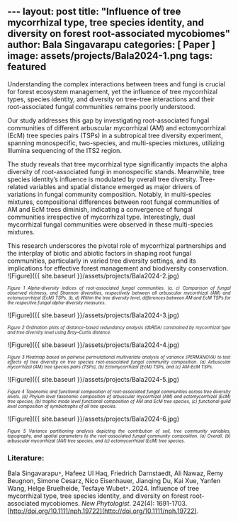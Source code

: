 ﻿﻿---
layout: post
title:  "Influence of tree mycorrhizal type, tree species identity, and diversity on forest root-associated mycobiomes"
author: Bala Singavarapu
categories: [ Paper ]
image: assets/projects/Bala2024-1.png
tags: featured
---
Understanding the complex interactions between trees and fungi is crucial for forest ecosystem management, yet the influence of tree mycorrhizal types, species identity, and diversity on tree-tree interactions and their root-associated fungal communities remains poorly understood. 

Our study addresses this gap by investigating root-associated fungal communities of different arbuscular mycorrhizal (AM) and ectomycorrhizal (EcM) tree species pairs (TSPs) in a subtropical tree diversity experiment, spanning monospecific, two-species, and multi-species mixtures, utilizing Illumina sequencing of the ITS2 region. 

The study reveals that tree mycorrhizal type significantly impacts the alpha diversity of root-associated fungi in monospecific stands. Meanwhile, tree species identity’s influence is modulated by overall tree diversity. Tree-related variables and spatial distance emerged as major drivers of variations in fungal community composition. Notably, in multi-species mixtures, compositional differences between root fungal communities of AM and EcM trees diminish, indicating a convergence of fungal communities irrespective of mycorrhizal type. Interestingly, dual mycorrhizal fungal communities were observed in these multi-species mixtures. 

This research underscores the pivotal role of mycorrhizal partnerships and the interplay of biotic and abiotic factors in shaping root fungal communities, particularly in varied tree diversity settings, and its implications for effective forest management and biodiversity conservation.
![Figure]({{ site.baseurl }}/assets/projects/Bala2024-2.jpg)
<p style='text-align: justify;' ><span style="font-style: italic; font-size:70%">Figure 1 Alpha-diversity indices of root-associated fungal communities. (a, c) Comparison of fungal observed richness, and Shannon diversities, respectively between all arbuscular mycorrhizal (AM) and ectomycorrhizal (EcM) TSPs. (b, d) Within the tree diversity level, differences between AM and EcM TSPs for the respective fungal alpha-diversity measures. 
</span></p>
![Figure]({{ site.baseurl }}/assets/projects/Bala2024-3.jpg)
<p style='text-align: justify;' ><span style="font-style: italic; font-size:70%">Figure 2 Ordination plots of distance-based redundancy analysis (dbRDA) constrained by mycorrhizal type and tree diversity level using Bray–Curtis distance.
</span></p>
![Figure]({{ site.baseurl }}/assets/projects/Bala2024-4.jpg)
<p style='text-align: justify;' ><span style="font-style: italic; font-size:70%">Figure 3 Heatmap based on pairwise permutational multivariate analysis of variance (PERMANOVA) to test effects of tree diversity on tree species root-associated fungal community composition. (a) Arbuscular mycorrhizal (AM) tree species pairs (TSPs), (b) Ectomycorrhizal (EcM) TSPs, and (c) AM-EcM TSPs.
</span></p>
![Figure]({{ site.baseurl }}/assets/projects/Bala2024-5.jpg)
<p style='text-align: justify;' ><span style="font-style: italic; font-size:70%">Figure 4 Taxonomic and functional composition of root-associated fungal communities across tree diversity levels. (a) Phylum level taxonomic composition of arbuscular mycorrhizal (AM) and ectomycorrhizal (EcM) tree species, (b) trophic mode level functional composition of AM and EcM tree species, (c) functional guild level composition of symbiotrophs of all tree species. 
</span></p>
![Figure]({{ site.baseurl }}/assets/projects/Bala2024-6.jpg)
<p style='text-align: justify;' ><span style="font-style: italic; font-size:70%">Figure 5 Variance partitioning analysis depicting the contribution of soil, tree community variables, topography, and spatial parameters to the root-associated fungal community composition. (a) Overall, (b) arbuscular mycorrhizal (AM) tree species, and (c) ectomycorrhizal (EcM) tree species.
</span></p>

### Literature:
Bala Singavarapu<code>&ast;</code>, Hafeez Ul Haq, Friedrich Darnstaedt, Ali Nawaz, Remy Beugnon, Simone Cesarz, Nico Eisenhauer, Jianqing Du, Kai Xue, Yanfen Wang, Helge Bruelheide, Tesfaye Wubet<code>&ast;</code>. 2024. Influence of tree mycorrhizal type, tree species identity, and diversity on forest root-associated mycobiomes. *New Phytologist*. 242(4): 1691-1703. [http://doi.org/10.1111/nph.19722](http://doi.org/10.1111/nph.19722). 

